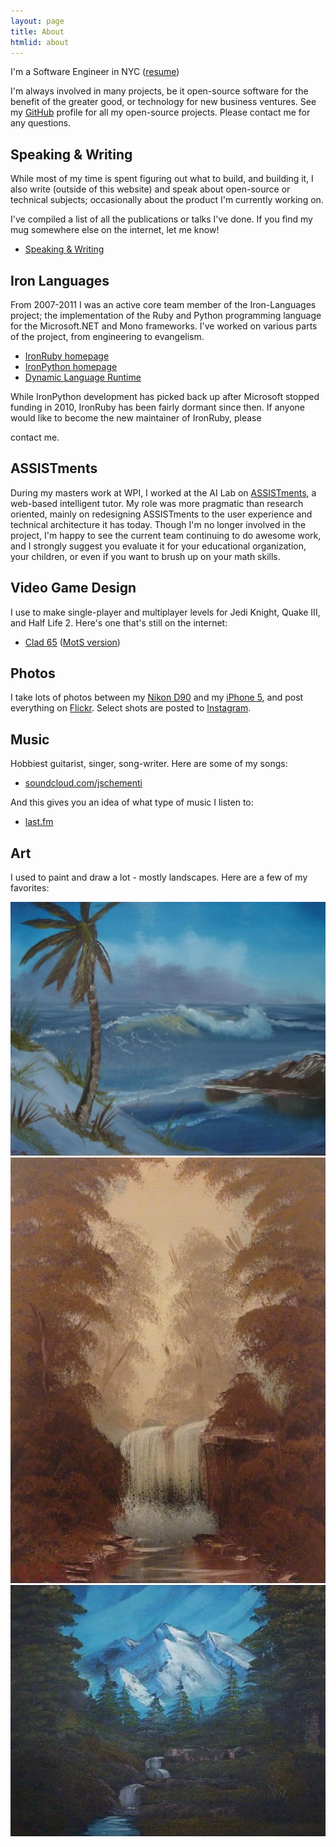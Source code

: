 ```yaml
---
layout: page
title: About
htmlid: about
---
```


I'm a Software Engineer in NYC ([resume](../resume))

I'm always involved in many projects, be it open-source software for the
benefit of the greater good, or technology for new business ventures.
See my [GitHub](http://github.com/jschementi) profile for all my open-source
projects. Please <span><script>outputContactMeEmailLink()</script><noscript>contact me</noscript></span> for any questions.

## Speaking & Writing

While most of my time is spent figuring out what to build, and building it, I
also write (outside of this website) and speak about open-source or technical
subjects; occasionally about the product I'm currently working on.

I've compiled a list of all the publications or talks I've done. If you find my
mug somewhere else on the internet, let me know!

<ul>
  <li><a href="/talks">Speaking & Writing</a></li>
</ul>

## Iron Languages

From 2007-2011 I was an active core team member of the Iron-Languages project;
the implementation of the Ruby and Python programming language for the
Microsoft.NET and Mono frameworks. I've worked on various parts of the project,
from engineering to evangelism.

<ul>
  <li><a target="_blank" href="http://ironruby.net" target="_blank">IronRuby homepage</a></li>
  <li><a target="_blank" href="http://ironpython.net" target="_blank">IronPython homepage</a></li>
  <li><a target="_blank" href="http://dlr.codeplex.com" target="_blank">Dynamic Language Runtime</a></li>
</ul>

While IronPython development has picked back up after Microsoft stopped funding
in 2010, IronRuby has been fairly dormant since then. If anyone would like to
become the new maintainer of IronRuby, please
<script>outputContactMeEmailLink()</script><noscript>contact me</noscript>.

## ASSISTments

During my masters work at WPI, I worked at the AI Lab on <a target="_blank"
href="http://assistments.org">ASSISTments</a>, a web-based intelligent tutor.
My role was more pragmatic than research oriented, mainly on redesigning
ASSISTments to the user experience and technical architecture it has today.
Though I'm no longer involved in the project, I'm happy to see the current team
continuing to do awesome work, and I strongly suggest you evaluate it for your
educational organization, your children, or even if you want to brush up on
your math skills.

## Video Game Design

I use to make single-player and multiplayer levels for Jedi Knight, Quake III,
and Half Life 2. Here's one that's still on the internet:

- [Clad 65](https://www.massassi.net/levels/files/1804.shtml) ([MotS version](https://www.massassi.net/levels/files/1805.shtml))

## Photos

I take lots of photos between my <a target="_blank" href="http://www.flickr.com/cameras/nikon/d90/">Nikon D90</a> and my <a target="_blank" href="http://www.flickr.com/cameras/apple/iphone_5/">iPhone 5</a>, and post everything on <a target="_blank"  href="http://www.flickr.com/photos/jschementi/">Flickr</a>. Select shots are posted to <a target="_blank" href="http://instagram.com/jschementi">Instagram</a>.

## Music

Hobbiest guitarist, singer, song-writer. Here are some of my songs:

- [soundcloud.com/jschementi](https://soundcloud.com/jschementi)

And this gives you an idea of what type of music I listen to:

- [last.fm](http://www.last.fm/user/jschementi)

## Art

I used to paint and draw a lot - mostly landscapes. Here are a few of my favorites:
<div class="paintings">
  <a href="painting-seascape.jpg"><img src="painting-seascape.jpg"></a>
  <a href="painting-waterfall.jpg"><img src="painting-waterfall.jpg"></a>
  <a href="painting-mountains.jpg"><img src="painting-mountains.jpg"></a>
</div>
